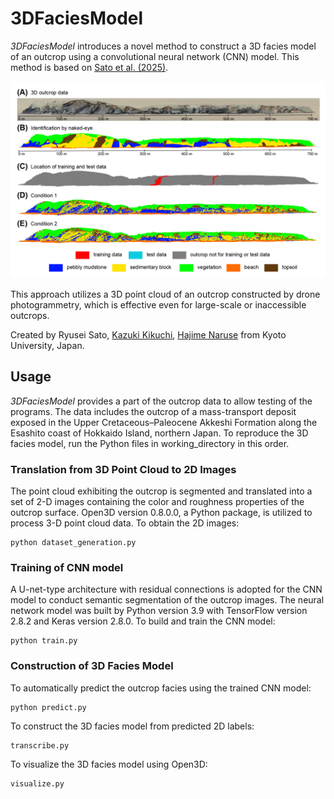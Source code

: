 # 3DFaciesModel

*3DFaciesModel* introduces a novel method to construct a 3D facies model of an outcrop using a convolutional neural network (CNN) model. This method is based on <a href="" target="_blank">Sato et al. (2025)</a>.

![](https://github.com/sugar-ryusei/3DFaciesModel/blob/main/figure/facies_models.png)

This approach utilizes a 3D point cloud of an outcrop constructed by drone photogrammetry, which is effective even for large-scale or inaccessible outcrops.

Created by Ryusei Sato, <a href="https://researchmap.jp/k_kikuchi1020" target="_blank">Kazuki Kikuchi</a>, <a href=https://turbidite.secret.jp/>Hajime Naruse</a> from Kyoto University, Japan.


## Usage

*3DFaciesModel* provides a part of the outcrop data to allow testing of the programs.
The data includes the outcrop of a mass-transport deposit exposed in the Upper Cretaceous–Paleocene Akkeshi Formation along the Esashito coast of Hokkaido Island, northern Japan.
To reproduce the 3D facies model, run the Python files in working_directory in this order.

### Translation from 3D Point Cloud to 2D Images
The point cloud exhibiting the outcrop is segmented and translated into a set of 2-D images containing the color and roughness properties of the outcrop surface.
Open3D version 0.8.0.0, a Python package, is utilized to process 3-D point cloud data.
To obtain the 2D images:

    python dataset_generation.py

### Training of CNN model
A U-net-type architecture with residual connections is adopted for the CNN model to conduct semantic segmentation of the outcrop images.
The neural network model was built by Python version 3.9 with TensorFlow version 2.8.2 and Keras version 2.8.0.
To build and train the CNN model:

    python train.py

### Construction of 3D Facies Model
To automatically predict the outcrop facies using the trained CNN model:

    python predict.py

To construct the 3D facies model from predicted 2D labels:

    transcribe.py

To visualize the 3D facies model using Open3D:

    visualize.py
